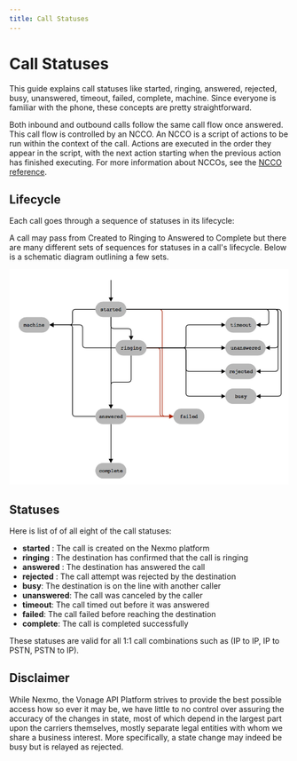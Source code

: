 ```yaml
---
title: Call Statuses
---
```


# Call Statuses 

This guide explains call statuses like started, ringing, answered, rejected, busy, unanswered, timeout, failed, complete, machine. Since everyone is familiar with the phone, these concepts are pretty straightforward. 
 
Both inbound and outbound calls follow the same call flow once answered. This call flow is controlled by an NCCO. An NCCO is a script of actions to be run within the context of the call. Actions are executed in the order they appear in the script, with the next action starting when the previous action has finished executing. For more information about NCCOs, see the [NCCO reference](/voice/voice-api/ncco-reference).

## Lifecycle

Each call goes through a sequence of statuses in its lifecycle:

A call may pass from Created to Ringing to Answered to Complete but there are many different sets of sequences for statuses in a call's lifecycle. Below is a schematic diagram outlining a few sets. 

![Call_States_RTC.png](./Call_States_RTC.png)

## Statuses

Here is list of of all eight of the call statuses: 

- **started** : The call is created on the Nexmo platform
- **ringing** : The destination has confirmed that the call is ringing
- **answered** : The destination has answered the call
- **rejected** : The call attempt was rejected by the destination
- **busy**: The destination is on the line with another caller
- **unanswered**: The call was canceled by the caller
- **timeout**: The call timed out before it was answered
- **failed**: The call failed before reaching the destination
- **complete**: The call is completed successfully

These statuses are valid for all 1:1 call combinations such as (IP to IP, IP to PSTN, PSTN to IP). 

## Disclaimer 

While Nexmo, the Vonage API Platform strives to provide the best possible access how so ever it may be, we have little to no control over assuring the accuracy of the changes in state, most of which depend in the largest part upon the carriers themselves, mostly separate legal entities with whom we share a business interest. More specifically, a state change may indeed be busy but is relayed as rejected. 
